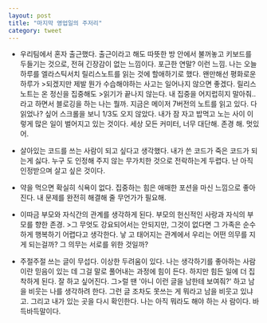 ```yaml
---
layout: post
title: "마지막 영업일의 주저리"
category: tweet
---
```


- 우리팀에서 혼자 출근했다. 출근이라고 해도 따뜻한 방 안에서 불꺼놓고 키보드를 두들기는 것으로, 전혀 긴장감이 없는 느낌이다. 포근한 연말? 이런 느낌.
나는 오늘 하루를 엘라스틱서치 릴리스노트를 읽는 것에 할애하기로 했다. 왠만해선 평화로운 하루가 >되겠지만 제발 뭔가 수습해야하는 사고는 일어나지 않으면 좋겠다. 릴리스노트는 온 정신을 집중해도 >읽기가 끝나지 않는다. 내 집중을 어지럽히지 말아줘.. 라고 하면서 블로깅을 하는 나는 뭘까.
지금은 메이저 7버전의 노트를 읽고 있다. 다 읽었나? 싶어 스크롤을 보니 1/3도 오지 않았다. 내가 잠
자고 밥먹고 노는 사이 이렇게 많은 일이 벌어지고 있는 것이다. 세상 모든 커미터, 너무 대단해. 존경
해. 멋있어.

- 살아있는 코드를 쓰는 사람이 되고 싶다고 생각했다. 내가 쓴 코드가 죽은 코드가 되는게 싫다. 누구
도 인정해 주지 않는 무가치한 것으로 전락하는게 두렵다. 난 아직 인정받으며 살고 싶은 것이다.

- 약을 먹으면 확실히 식욕이 없다. 집중하는 힘은 애매한 포션을 마신 느낌으로 좋아진다. 내 문제를 완전히 해결해 줄 무언가가 필요해.

- 이따금 부모와 자식간의 관계를 생각하게 된다. 부모의 헌신적인 사랑과 자식의 부모를 향한 존경. >그 무엇도 강요되어서는 안되지만, 그것이 없다면 그 가족은 순수하게 행복하기 어렵다고 생각한다. 낳
고 태어지는 관계에서 우리는 어떤 의무를 지게 되는걸까? 그 의무는 서로를 위한 것일까?

- 주절주절 쓰는 글이 무섭다. 이상한 두려움이 있다. 나는 생각하기를 좋아하는 사람이란 믿음이 있는
데 그걸 말로 풀어내는 과정에 힘이 든다. 하지만 힘든 일에 더 집착하게 된다. 잘 하고 싶어진다. 그>럴 땐 '아니 이런 글을 남한테 보여줘?' 하고 남을 비웃는 나를 생각하려 한다. 그런 글 조차도 못쓰는
게 뭐라고 남을 비웃고 있냐고. 그리고 내가 있는 곳을 다시 확인한다. 나는 아직 뭐라도 해야 하는 사
람이다. 바득바득말이다.